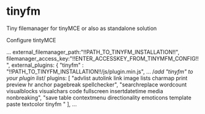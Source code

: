 # tinyfm
Tiny filemanager for tinyMCE or also as standalone solution


Configure tintyMCE

...
external_filemanager_path:"!!PATH_TO_TINYFM_INSTALLATION!!",     
filemanager_access_key:"!!ENTER_ACCESSKEY_FROM_TINYMFM_CONFIG!!",
external_plugins: { "tinyfm" :  "!!PATH_TO_TINYFM_INSTALLATION!!/js/plugin.min.js",
...
/*add "tinyfm" to your plugin list*/
plugins: [
       "advlist autolink link image lists charmap print preview hr anchor pagebreak spellchecker",
       "searchreplace wordcount visualblocks visualchars code fullscreen insertdatetime media nonbreaking",
       "save table contextmenu directionality emoticons template paste textcolor tinyfm "
      ], 
...
